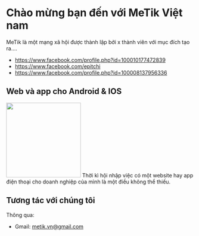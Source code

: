 
# Chào mừng bạn đến với MeTik Việt nam

MeTik là một mạng xã hội được thành lập bởi x thành viên với mục đích tạo ra....
+ https://www.facebook.com/profile.php?id=100010177472839
+ https://www.facebook.com/epitchi
+ https://www.facebook.com/profile.php?id=100008137956336

## Web và app cho Android & IOS
<img src="https://kb2ateam.com/public/img/2799931.svg" width=200 />
Thời kì hội nhập việc có một website hay app điện thoại cho doanh nghiệp của mình là một điều không thể thiếu.

<!-- ## Design
<img src="https://kb2ateam.com/public/img/3036268.svg" width=200 />
Bạn cần thiết kế ảnh hay logo cho mình?<br>
Hãy liên hệ với chúng tôi ngay nhé.

## Edit video
<img src="https://kb2ateam.com/public/img/demo/business-consulting/services/01.svg" width=200 />
Bạn cần người để chỉnh sửa, cắt ghép video?<br>
Vậy thì bạn đã tìm tới đúng nơi rồi đấy.

## Trợ giúp
<img src="https://kb2ateam.com/public/img/3075843.svg" width=200 />
Bạn đang gặp khó khăn trong việc lập trình hoặc có những thắc mắc?<br>
Chúng tôi luôn sẵn sàng để giúp đỡ bạn.
!-->
## Tương tác với chúng tôi
Thông qua:
+ Gmail: metik.vn@gmail.com